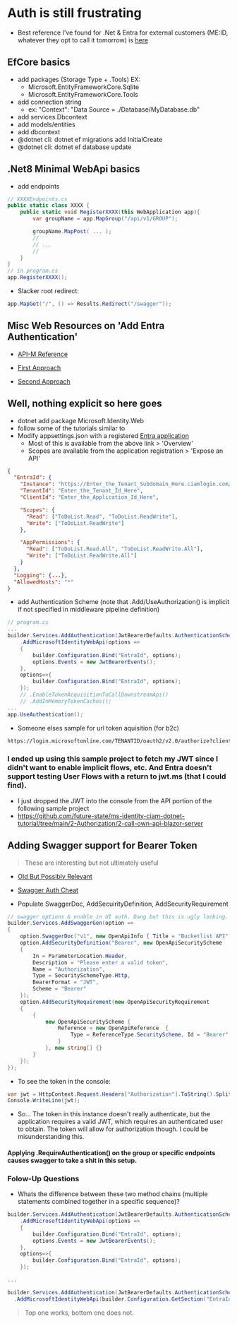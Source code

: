 # Auth is still frustrating
- Best reference I've found for .Net & Entra for external customers (ME:ID, whatever they opt to call it tomorrow) is [here](https://github.com/Azure-Samples/ms-identity-ciam-dotnet-tutorial)

## EfCore basics
- add packages (Storage Type + .Tools)  EX:
  - Microsoft.EntityFrameworkCore.Sqlite
  - Microsoft.EntityFrameworkCore.Tools
- add connection string
  - ex: "Context": "Data Source = ./Database/MyDatabase.db"
- add services.Dbcontext
- add models/entities
- add dbcontext
- @dotnet cli: dotnet ef migrations add InitialCreate
- @dotnet cli: dotnet ef database update

## .Net8 Minimal WebApi basics
- add endpoints
```csharp
// XXXXEndpoints.cs
public static class XXXX {
    public static void RegisterXXXX(this WebApplication app){
        var groupName = app.MapGroup("/api/v1/GROUP");

        groupName.MapPost( ... );
        //
        // ... 
        //
    }    
}
// in program.cs
app.RegisterXXXX();
```

- Slacker root redirect:
```csharp
app.MapGet("/", () => Results.Redirect("/swagger"));
```

## Misc Web Resources on 'Add Entra Authentication'
- [API-M Reference](https://learn.microsoft.com/en-us/azure/api-management/api-management-howto-protect-backend-with-aad)


- [First Approach](https://learn.microsoft.com/en-us/entra/external-id/customers/tutorial-protect-web-api-dotnet-core-build-app)

- [Second Approach](https://learn.microsoft.com/en-us/entra/external-id/customers/tutorial-protect-web-api-dotnet-core-build-app-2)

## Well, nothing explicit so here goes

- dotnet add package Microsoft.Identity.Web
- follow some of the tutorials similar to 
- Modify appsettings.json with a registered [Entra application](https://entra.microsoft.com/#view/)
  - Most of this is available from the above link > 'Overview'
  - Scopes are available from the application registration > 'Expose an API'
```json
{
  "EntraId": {
    "Instance": "https://Enter_the_Tenant_Subdomain_Here.ciamlogin.com/", 
    "TenantId": "Enter_the_Tenant_Id_Here",
    "ClientId": "Enter_the_Application_Id_Here",

    "Scopes": {
      "Read": ["ToDoList.Read", "ToDoList.ReadWrite"],
      "Write": ["ToDoList.ReadWrite"]
    },

    "AppPermissions": {
      "Read": ["ToDoList.Read.All", "ToDoList.ReadWrite.All"],
      "Write": ["ToDoList.ReadWrite.All"]
    }
  },
  "Logging": {...},
  "AllowedHosts": "*"
}
```
- add Authentication Scheme (note that .Add/UseAuthorization() is implicit if not specified in middleware pipeline definition)
```csharp
// program.cs
...
builder.Services.AddAuthentication(JwtBearerDefaults.AuthenticationScheme)
    .AddMicrosoftIdentityWebApi(options => 
    {
        builder.Configuration.Bind("EntraId", options);
        options.Events = new JwtBearerEvents();
    },
    options=>{
        builder.Configuration.Bind("EntraId", options);
    });
    // .EnableTokenAcquisitionToCallDownstreamApi()
    // .AddInMemoryTokenCaches();
...
app.UseAuthentication();
```

- Someone elses sample for url token aquisition (for b2c)
```bash
https://login.microsoftonline.com/TENANTID/oauth2/v2.0/authorize?client_id=CLIENTID&response_type=id_token&redirect_uri=https%3A%2F%2Fjwt.ms&scope=openid%20profile%20email&response_mode=fragment&state=12345&nonce=678910
```
### I ended up using this sample project to fetch my JWT since I didn't want to enable implicit flows, etc. And Entra doesn't support testing User Flows with a return to jwt.ms (that I could find).
- I just dropped the JWT into the console from the API portion of the following sample project
- https://github.com/future-state/ms-identity-ciam-dotnet-tutorial/tree/main/2-Authorization/2-call-own-api-blazor-server

## Adding Swagger support for Bearer Token
> These are interesting but not ultimately useful  

- [Old But Possibly Relevant](https://github.com/dotnet/AspNetCore.Docs/blob/main/aspnetcore/security/authentication/identity-api-authorization.md)
- [Swagger Auth Cheat](https://www.josephguadagno.net/2022/06/03/enabling-user-authentication-in-swagger-using-microsoft-identity)

- Populate SwaggerDoc, AddSecuirityDefinition, AddSecurityRequirement
```csharp
// swagger options & enable in UI auth. Dang but this is ugly looking. // Learn more about configuring Swagger/OpenAPI at https://aka.ms/aspnetcore/swashbuckle
builder.Services.AddSwaggerGen(option =>
{
    option.SwaggerDoc("v1", new OpenApiInfo { Title = "Bucketlist API", Version = "v1" });    
    option.AddSecurityDefinition("Bearer", new OpenApiSecurityScheme
    {
        In = ParameterLocation.Header,
        Description = "Please enter a valid token",
        Name = "Authorization",
        Type = SecuritySchemeType.Http,
        BearerFormat = "JWT",
        Scheme = "Bearer"
    });    
    option.AddSecurityRequirement(new OpenApiSecurityRequirement
    {
        {
            new OpenApiSecurityScheme {
                Reference = new OpenApiReference  {
                    Type = ReferenceType.SecurityScheme, Id = "Bearer"
                }
            }, new string[] {}
        }
    });
});
```

- To see the token in the console:
```csharp
var jwt = HttpContext.Request.Headers["Authorization"].ToString().Split(" ")[1]; // Assuming "Bearer " prefix
Console.WriteLine(jwt);
```

- So... The token in this instance doesn't really authenticate, but the application requires a valid JWT, which requires an authenticated user to obtain. The token will allow for authorization though. I could be misunderstanding this.

#### Applying .RequireAuthentication() on the group or specific endpoints causes swagger to take a shit in this setup.


### Folow-Up Questions
- Whats the difference between these two method chains (multiple statements combined together in a specific sequence)?

```csharp
builder.Services.AddAuthentication(JwtBearerDefaults.AuthenticationScheme)
    .AddMicrosoftIdentityWebApi(options => 
    {
        builder.Configuration.Bind("EntraId", options);
        options.Events = new JwtBearerEvents();
    },
    options=>{
        builder.Configuration.Bind("EntraId", options);
    });

...

builder.Services.AddAuthentication(JwtBearerDefaults.AuthenticationScheme)
  .AddMicrosoftIdentityWebApi(builder.Configuration.GetSection("EntraId")); 
```  

> Top one works, bottom one does not.